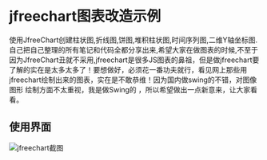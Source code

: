 jfreechart图表改造示例
==========

使用JfreeChart创建柱状图,折线图,饼图,堆积柱状图,时间序列图,二维Y轴坐标图.自己把自己整理的所有笔记和代码全都分享出来,希望大家在做图表的时候,不至于因为JfreeChart丑就不采用,jfreechart是很多JS图表的鼻祖，但是做jfreechart要了解的实在是太多太多了！要想做好，必须花一番功夫就行，看见网上那些用jfreechart绘制出来的图表，实在是不敢恭维！因为国内做swing的不错，对图像 图形 绘制方面不太重视，我是做Swing的 ，所以希望做出一点新意来，让大家看看。   

## 使用界面

![jfreechart截图](https://lh3.googleusercontent.com/-ADzQy83FGv0/VBl7UWlv_II/AAAAAAAAAvQ/fQ9xryT1FJ4/w954-h596-no/Screen%2BShot%2B2014-09-17%2Bat%2B7.52.30%2BPM.png)


